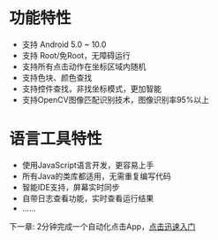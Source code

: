 # 功能特性
* 支持 Android 5.0 ~ 10.0
* 支持 Root/免Root，无障碍运行
* 支持所有点击动作在坐标区域内随机
* 支持色块、颜色查找
* 支持控件查找，非找坐标模式，更加智能
* 支持OpenCV图像匹配识别技术，图像识别率95%以上

# 语言工具特性
* 使用JavaScript语言开发，更容易上手
* 所有Java的类库都适用，无需重复编写代码
* 智能IDE支持，屏幕实时同步
* 自带日志查看功能，实时查看运行结果
* ......


下一章: 2分钟完成一个自动化点击App，[点击迅速入门](/zh-cn/getting-start.md)
